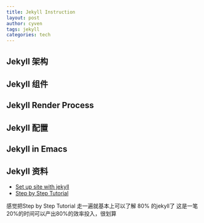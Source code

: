 ```yaml
---
title: Jekyll Instruction
layout: post
author: cyven
tags: jekyll
categories: tech
---
```



## Jekyll 架构


## Jekyll 组件

## Jekyll Render Process

## Jekyll 配置

## Jekyll in Emacs



## Jekyll 资料

- [Set up site with jekyll](https://docs.github.com/en/pages/setting-up-a-github-pages-site-with-jekyll/adding-content-to-your-github-pages-site-using-jekyll)
- [Step by Step Tutorial](https://jekyllrb.com/docs/step-by-step/01-setup/)

感觉把Step by Step Tutorial 走一遍就基本上可以了解 80% 的jekyll了
这是一笔20%的时间可以产出80%的效率投入，很划算
